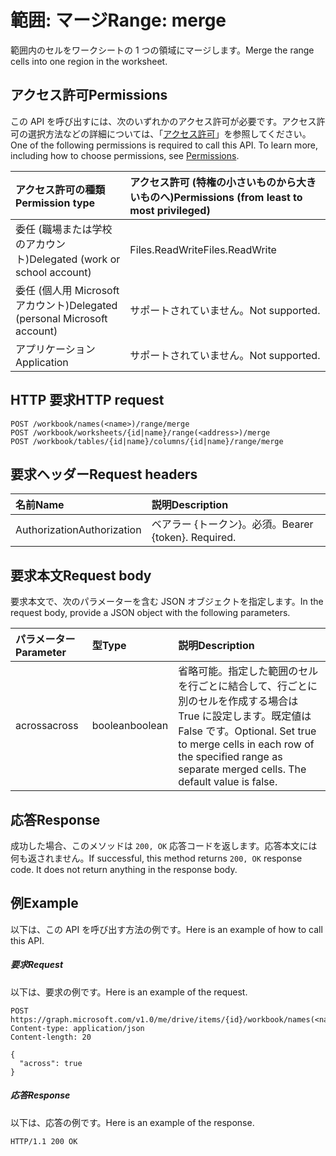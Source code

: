 # <a name="range-merge"></a><span data-ttu-id="99f4e-101">範囲: マージ</span><span class="sxs-lookup"><span data-stu-id="99f4e-101">Range: merge</span></span>

<span data-ttu-id="99f4e-102">範囲内のセルをワークシートの 1 つの領域にマージします。</span><span class="sxs-lookup"><span data-stu-id="99f4e-102">Merge the range cells into one region in the worksheet.</span></span>
## <a name="permissions"></a><span data-ttu-id="99f4e-103">アクセス許可</span><span class="sxs-lookup"><span data-stu-id="99f4e-103">Permissions</span></span>
<span data-ttu-id="99f4e-p101">この API を呼び出すには、次のいずれかのアクセス許可が必要です。アクセス許可の選択方法などの詳細については、「[アクセス許可](../../../concepts/permissions_reference.md)」を参照してください。</span><span class="sxs-lookup"><span data-stu-id="99f4e-p101">One of the following permissions is required to call this API. To learn more, including how to choose permissions, see [Permissions](../../../concepts/permissions_reference.md).</span></span>

|<span data-ttu-id="99f4e-106">アクセス許可の種類</span><span class="sxs-lookup"><span data-stu-id="99f4e-106">Permission type</span></span>      | <span data-ttu-id="99f4e-107">アクセス許可 (特権の小さいものから大きいものへ)</span><span class="sxs-lookup"><span data-stu-id="99f4e-107">Permissions (from least to most privileged)</span></span>              |
|:--------------------|:---------------------------------------------------------|
|<span data-ttu-id="99f4e-108">委任 (職場または学校のアカウント)</span><span class="sxs-lookup"><span data-stu-id="99f4e-108">Delegated (work or school account)</span></span> | <span data-ttu-id="99f4e-109">Files.ReadWrite</span><span class="sxs-lookup"><span data-stu-id="99f4e-109">Files.ReadWrite</span></span>    |
|<span data-ttu-id="99f4e-110">委任 (個人用 Microsoft アカウント)</span><span class="sxs-lookup"><span data-stu-id="99f4e-110">Delegated (personal Microsoft account)</span></span> | <span data-ttu-id="99f4e-111">サポートされていません。</span><span class="sxs-lookup"><span data-stu-id="99f4e-111">Not supported.</span></span>    |
|<span data-ttu-id="99f4e-112">アプリケーション</span><span class="sxs-lookup"><span data-stu-id="99f4e-112">Application</span></span> | <span data-ttu-id="99f4e-113">サポートされていません。</span><span class="sxs-lookup"><span data-stu-id="99f4e-113">Not supported.</span></span> |

## <a name="http-request"></a><span data-ttu-id="99f4e-114">HTTP 要求</span><span class="sxs-lookup"><span data-stu-id="99f4e-114">HTTP request</span></span>
<!-- { "blockType": "ignored" } -->
```http
POST /workbook/names(<name>)/range/merge
POST /workbook/worksheets/{id|name}/range(<address>)/merge
POST /workbook/tables/{id|name}/columns/{id|name}/range/merge

```
## <a name="request-headers"></a><span data-ttu-id="99f4e-115">要求ヘッダー</span><span class="sxs-lookup"><span data-stu-id="99f4e-115">Request headers</span></span>
| <span data-ttu-id="99f4e-116">名前</span><span class="sxs-lookup"><span data-stu-id="99f4e-116">Name</span></span>       | <span data-ttu-id="99f4e-117">説明</span><span class="sxs-lookup"><span data-stu-id="99f4e-117">Description</span></span>|
|:---------------|:----------|
| <span data-ttu-id="99f4e-118">Authorization</span><span class="sxs-lookup"><span data-stu-id="99f4e-118">Authorization</span></span>  | <span data-ttu-id="99f4e-p102">ベアラー {トークン}。必須。</span><span class="sxs-lookup"><span data-stu-id="99f4e-p102">Bearer {token}. Required.</span></span> |

## <a name="request-body"></a><span data-ttu-id="99f4e-121">要求本文</span><span class="sxs-lookup"><span data-stu-id="99f4e-121">Request body</span></span>
<span data-ttu-id="99f4e-122">要求本文で、次のパラメーターを含む JSON オブジェクトを指定します。</span><span class="sxs-lookup"><span data-stu-id="99f4e-122">In the request body, provide a JSON object with the following parameters.</span></span>

| <span data-ttu-id="99f4e-123">パラメーター</span><span class="sxs-lookup"><span data-stu-id="99f4e-123">Parameter</span></span>    | <span data-ttu-id="99f4e-124">型</span><span class="sxs-lookup"><span data-stu-id="99f4e-124">Type</span></span>   |<span data-ttu-id="99f4e-125">説明</span><span class="sxs-lookup"><span data-stu-id="99f4e-125">Description</span></span>|
|:---------------|:--------|:----------|
|<span data-ttu-id="99f4e-126">across</span><span class="sxs-lookup"><span data-stu-id="99f4e-126">across</span></span>|<span data-ttu-id="99f4e-127">boolean</span><span class="sxs-lookup"><span data-stu-id="99f4e-127">boolean</span></span>|<span data-ttu-id="99f4e-p103">省略可能。指定した範囲のセルを行ごとに結合して、行ごとに別のセルを作成する場合は True に設定します。既定値は False です。</span><span class="sxs-lookup"><span data-stu-id="99f4e-p103">Optional. Set true to merge cells in each row of the specified range as separate merged cells. The default value is false.</span></span>|

## <a name="response"></a><span data-ttu-id="99f4e-131">応答</span><span class="sxs-lookup"><span data-stu-id="99f4e-131">Response</span></span>

<span data-ttu-id="99f4e-p104">成功した場合、このメソッドは `200, OK` 応答コードを返します。応答本文には何も返されません。</span><span class="sxs-lookup"><span data-stu-id="99f4e-p104">If successful, this method returns `200, OK` response code. It does not return anything in the response body.</span></span>

## <a name="example"></a><span data-ttu-id="99f4e-134">例</span><span class="sxs-lookup"><span data-stu-id="99f4e-134">Example</span></span>
<span data-ttu-id="99f4e-135">以下は、この API を呼び出す方法の例です。</span><span class="sxs-lookup"><span data-stu-id="99f4e-135">Here is an example of how to call this API.</span></span>
##### <a name="request"></a><span data-ttu-id="99f4e-136">要求</span><span class="sxs-lookup"><span data-stu-id="99f4e-136">Request</span></span>
<span data-ttu-id="99f4e-137">以下は、要求の例です。</span><span class="sxs-lookup"><span data-stu-id="99f4e-137">Here is an example of the request.</span></span>
<!-- {
  "blockType": "request",
  "name": "range_merge"
}-->
```http
POST https://graph.microsoft.com/v1.0/me/drive/items/{id}/workbook/names(<name>)/range/merge
Content-type: application/json
Content-length: 20

{
  "across": true
}
```

##### <a name="response"></a><span data-ttu-id="99f4e-138">応答</span><span class="sxs-lookup"><span data-stu-id="99f4e-138">Response</span></span>
<span data-ttu-id="99f4e-139">以下は、応答の例です。</span><span class="sxs-lookup"><span data-stu-id="99f4e-139">Here is an example of the response.</span></span> 
<!-- {
  "blockType": "response",
  "truncated": true,
  "@odata.type": "microsoft.graph.none"
} -->
```http
HTTP/1.1 200 OK
```

<!-- uuid: 8fcb5dbc-d5aa-4681-8e31-b001d5168d79
2015-10-25 14:57:30 UTC -->
<!-- {
  "type": "#page.annotation",
  "description": "Range: merge",
  "keywords": "",
  "section": "documentation",
  "tocPath": ""
}-->